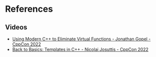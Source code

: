 # References

## Videos

- [Using Modern C++ to Eliminate Virtual Functions - Jonathan Gopel - CppCon 2022](https://www.youtube.com/watch?v=gTNJXVmuRRA)
- [Back to Basics: Templates in C++ - Nicolai Josuttis - CppCon 2022](https://www.youtube.com/watch?v=HqsEHG0QJXU)
